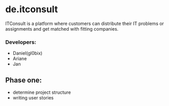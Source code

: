 # de.itconsult

ITConsult is a platform where customers can distribute their IT problems or assignments and get matched with fitting companies. 

### Developers: 
- Daniel(gl0bix) 
- Ariane
- Jan

## Phase one: 

- determine project structure
- writing user stories
